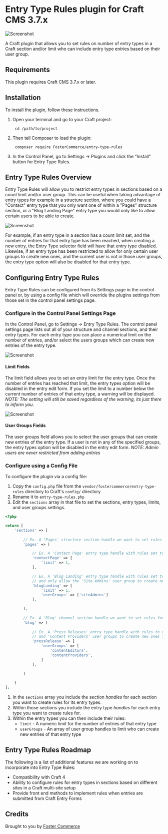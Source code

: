 # Entry Type Rules plugin for Craft CMS 3.7.x

![Screenshot](resources/img/plugin-header.png)

A Craft plugin that allows you to set rules on number of entry types in a Craft section and/or limit who can include
entry type entries based on their user group.

## Requirements

This plugin requires Craft CMS 3.7.x or later.

## Installation

To install the plugin, follow these instructions.

1. Open your terminal and go to your Craft project:

        cd /path/to/project

2. Then tell Composer to load the plugin:

        composer require FosterCommerce/entry-type-rules

3. In the Control Panel, go to Settings → Plugins and click the “Install” button for Entry Type Rules.

## Entry Type Rules Overview

Entry Type Rules will allow you to restrict entry types in sections based on a count limit and/or
user group. This can be useful when taking advantage of entry types for example in a structure
section, where you could have a "Contact" entry type that you only want one of within a "Pages"
structure section, or a "Blog Landing Page" entry type you would only like to allow certain users
to be able to create.

![Screenshot](resources/img/plugin-overview.png)

For example, if an entry type in a section has a count limit set, and the number of entries for that
entry type has been reached, when creating a new entry, the Entry Type selector field will have that
entry type disabled. Likewise, if an entry type has been restricted to allow for only certain user groups
to create new ones, and the current user is not in those user groups, the entry type option will also be
disabled for that entry type.

## Configuring Entry Type Rules

Entry Type Rules can be configured from its Settings page in the control panel or, by using a config
file which will override the plugins settings from those set in the control panel settings page.

### Configure in the Control Panel Settings Page

In the Control Panel, go to Settings → Entry Type Rules. The control panel settings page lists out all of your structure
and channel sections, and their entry types. For each entry type you can place a numerical limit on the number of
entries, and/or select the users groups which can create new entries of the entry type.

![Screenshot](resources/img/plugin-settings.png)

#### Limit Fields

The limit field allows you to set an entry limit for the entry type. Once the number of entries has reached that
limit, the entry types option will be disabled in the entry edit form. If you set the limit to a number below the
current number of entries of that entry type, a warning will be displayed.
*NOTE: The setting will still be saved regardless of the warning, its just there to inform you.*

![Screenshot](resources/img/plugin-warning.png)

#### User Groups Fields

The user groups field allows you to select the user groups that can create new entries of the entry type. If a user
is not in any of the specified groups, the entry types option will be disabled in the entry edit form.
*NOTE: Admin users are never restricted from adding entries*

### Configure using a Config File

To configure the plugin via a config file:
1. Copy the ``config.php`` file from the ``vendor/fostercommerce/entry-type-rules`` directory to Craft's
``config/`` directory
2. Rename it to ``entry-type-rules.php``
3. Edit the ``sections`` array in that file to set the sections, entry types, limits, and user groups settings.

```php
<?php

return [
    'sections' => [
        
        // Ex. A 'Pages' structure section handle we want to set rules for entry types in it
        'pages' => [

            // Ex. A 'Contact Page' entry type handle with rules set to limit it to 1 entry
            'contactPage' => [
                'limit' => 1,
            ],

            // Ex. A 'Blog Landing' entry type handle with rules set to limit it to 1 entry,
            // and only allow the 'Site Admins' user group to create new ones
            'blogLanding' => [
                'limit' => 1,
                'userGroups' => ['siteAdmins']
            ],

        ],
        
        // Ex. A 'Blog' channel section handle we want to set rules for entry types in it
        'blog' => [
        
            // Ex. A 'Press Releases' entry type handle with rules to only allow the 'Content Editors'
            // and 'Content Providers' user groups to create new ones for
            'pressRelease' => [
                'userGroups' => [
                    'contentEditors',
                    'contentProviders',
                ]
            ],

        ]
      
    ]
];
```

1. In the ``sections`` array you include the section *handles* for each section you want to create rules for its entry types.
2. Within those sections you include the entry type *handles* for each entry type you want to create rules for.
3. Within the entry types you can then include their rules:
    * ``limit`` - A numeric limit for the number of entries of that entry type
    * ``userGroups`` - An array of user group handles to limit who can create new entries of that entry type

## Entry Type Rules Roadmap

The following is a list of additional features we are working on to incorporate into Entry Type Rules:

* Compatibility with Craft 4
* Ability to configure rules for entry types in sections based on different sites in a Craft multi-site setup
* Provide front end methods to implement rules when entries are submitted from Craft Entry Forms

## Credits

Brought to you by [Foster Commerce](https://fostercommerce.com)
